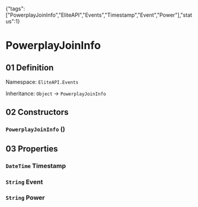 {"tags":["PowerplayJoinInfo","EliteAPI","Events","Timestamp","Event","Power"],"status":1}

# PowerplayJoinInfo

## 01 Definition

Namespace: `EliteAPI.Events`

Inheritance: `Object` → `PowerplayJoinInfo`

## 02 Constructors

### `PowerplayJoinInfo` ()

## 03 Properties

### `DateTime` Timestamp

### `String` Event

### `String` Power

